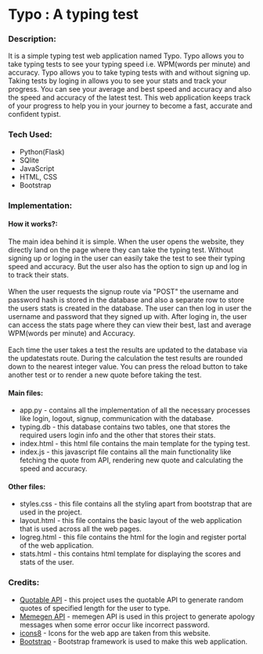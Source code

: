 # Typo : A typing test

### Description:
It is a simple typing test web application named Typo. Typo allows you to take typing tests to see your typing speed i.e. WPM(words per minute) and accuracy. Typo allows you to take typing tests with and without signing up. Taking tests by loging in allows you to see your stats and track your progress. You can see your average and best speed and accuracy and also the speed and accuracy of the latest test. This web application keeps track of your progress to help you in your journey to become a fast, accurate and confident typist.

### Tech Used:
- Python(Flask)
- SQlite
- JavaScript
- HTML, CSS
- Bootstrap

### Implementation:
#### How it works?:
The main idea behind it is simple. When the user opens the website, they directly land on the page where they can take the typing test. Without signing up or loging in the user can easily take the test to see their typing speed and accuracy. But the user also has the option to sign up and log in to track their stats.\
\
When the user requests the signup route via "POST" the username and password hash is stored in the database and also a separate row to store the users stats is created in the database.
The user can then log in user the username and password that they signed up with. After loging in, the user can access the stats page where they can view their best, last and average WPM(words per minute) and Accuracy.\
\
Each time the user takes a test the results are updated to the database via the updatestats route. During the calculation the test results are rounded down to the nearest integer value. You can press the reload button to take another test or to render a new quote before taking the test.

#### Main files:
- app.py - contains all the implementation of all the necessary processes like login, logout, signup, communication with the database.
- typing.db - this database contains two tables, one that stores the required users login info and the other that stores their stats.
- index.html - this html file contains the main template for the typing test.
- index.js - this javascript file contains all the main functionality like fetching the quote from API, rendering new quote and calculating the speed and accuracy.

#### Other files:
- styles.css - this file contains all the styling apart from bootstrap that are used in the project.
- layout.html - this file contains the basic layout of the web application that is used across all the web pages.
- logreg.html - this file contains the html for the login and register portal of the web application.
- stats.html - this contains html template for displaying the scores and stats of the user.

### Credits:
- [Quotable API](https://api.quotable.io) - this project uses the quotable API to generate random quotes of specified length for the user to type.
- [Memegen API](https://api.memegen.link) - memegen API is used in this project to generate apology messages when some error occur like incorrect password.
- [icons8](https://icons8.com/) - Icons for the web app are taken from this website.
- [Bootstrap](https://getbootstrap.com/) - Bootstrap framework is used to make this web application.
